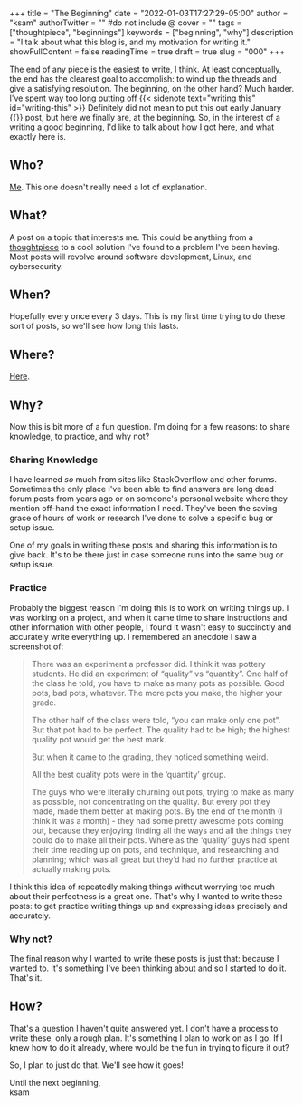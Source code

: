+++
title = "The Beginning"
date = "2022-01-03T17:27:29-05:00"
author = "ksam"
authorTwitter = "" #do not include @
cover = ""
tags = ["thoughtpiece", "beginnings"]
keywords = ["beginning", "why"]
description = "I talk about what this blog is, and my motivation for writing it."
showFullContent = false
readingTime = true
draft = true
slug = "000"
+++

The end of any piece is the easiest to write, I think. At least conceptually, the end has the clearest goal to accomplish: to wind up the threads and give a satisfying resolution. The beginning, on the other hand? Much harder. I've spent way too long putting off {{< sidenote text="writing this" id="writing-this" >}} Definitely did not mean to put this out early January {{</sidenote>}} post, but here we finally are, at the beginning. So, in the interest of a writing a good beginning, I'd like to talk about how I got here, and what exactly here is.

## Who?

[Me](/). This one doesn't really need a lot of explanation.

## What?

A post on a topic that interests me. This could be anything from a [thoughtpiece](/tags/thoughtpice) to a cool solution I've found to a problem I've been having. Most posts will revolve around software development, Linux, and cybersecurity.

## When?

Hopefully every once every 3 days. This is my first time trying to do these sort of posts, so we'll see how long this lasts.

## Where?

[Here](/posts).

## Why?

Now this is bit more of a fun question. I'm doing for a few reasons: to share knowledge, to practice, and why not?

### Sharing Knowledge

I have learned *so* much from sites like StackOverflow and other forums. Sometimes the only place I've been able to find answers are long dead forum posts from years ago or on someone's personal website where they mention off-hand the exact information I need. They've been the saving grace of hours of work or research I've done to solve a specific bug or setup issue. 

One of my goals in writing these posts and sharing this information is to give back. It's to be there just in case someone runs into the same bug or setup issue. 

### Practice

Probably the biggest reason I'm doing this is to work on writing things up. I was working on a project, and when it came time to share instructions and other information with other people, I found it wasn't easy to succinctly and accurately write everything up. I remembered an anecdote I saw a screenshot of:

> There was an experiment a professor did. I think it was pottery students. He did an experiment of “quality” vs “quantity”. One half of the class he told; you have to make as many pots as possible. Good pots, bad pots, whatever. The more pots you make, the higher your grade.
>
> The other half of the class were told, “you can make only one pot”. But that pot had to be perfect. The quality had to be high; the highest quality pot would get the best mark.
>
> But when it came to the grading, they noticed something weird.
>
> All the best quality pots were in the ‘quantity’ group.
> 
> The guys who were literally churning out pots, trying to make as many as possible, not concentrating on the quality. But every pot they made, made them better at making pots. By the end of the month (I think it was a month) - they had some pretty awesome pots coming out, because they enjoying finding all the ways and all the things they could do to make all their pots. Where as the ‘quality’ guys had spent their time reading up on pots, and technique, and researching and planning; which was all great but they’d had no further practice at actually making pots.

I think this idea of repeatedly making things without worrying too much about their perfectness is a great one. That's why I wanted to write these posts: to get practice writing things up and expressing ideas precisely and accurately. 

### Why not?

The final reason why I wanted to write these posts is just that: because I wanted to. It's something I've been thinking about and so I started to do it. That's it.

## How?

That's a question I haven't quite answered yet. I don't have a process to write these, only a rough plan. It's something I plan to work on as I go. If I knew how to do it already, where would be the fun in trying to figure it out?

So, I plan to just do that. We'll see how it goes!

Until the next beginning,  
ksam


